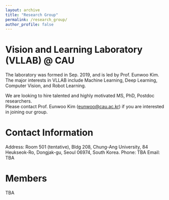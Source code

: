```yaml
---
layout: archive
title: "Research Group"
permalink: /research_group/
author_profile: false
---
```


Vision and Learning Laboratory (VLLAB) @ CAU
=====
The laboratory was formed in Sep. 2019, and is led by Prof. Eunwoo Kim.  
The major interests in VLLAB include Machine Learning, Deep Learning, Computer Vision, and Robot Learning.

We are looking to hire talented and highly motivated MS, PhD, Postdoc researchers.   
Please contact Prof. Eunwoo Kim (eunwoo@cau.ac.kr) if you are interested in joining our group.

Contact Information
=====
Address: Room 501 (tentative), Bldg 208, Chung-Ang University, 84 Heukseok-Ro, Dongjak-gu, Seoul 06974, South Korea.
Phone: TBA
Email: TBA

Members  
=====
TBA

